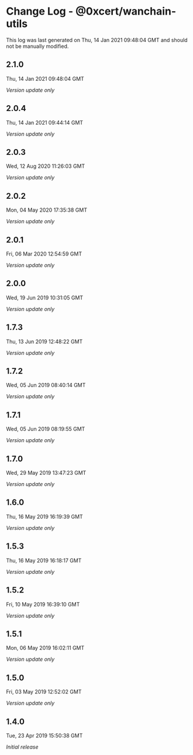 # Change Log - @0xcert/wanchain-utils

This log was last generated on Thu, 14 Jan 2021 09:48:04 GMT and should not be manually modified.

## 2.1.0
Thu, 14 Jan 2021 09:48:04 GMT

*Version update only*

## 2.0.4
Thu, 14 Jan 2021 09:44:14 GMT

*Version update only*

## 2.0.3
Wed, 12 Aug 2020 11:26:03 GMT

*Version update only*

## 2.0.2
Mon, 04 May 2020 17:35:38 GMT

*Version update only*

## 2.0.1
Fri, 06 Mar 2020 12:54:59 GMT

*Version update only*

## 2.0.0
Wed, 19 Jun 2019 10:31:05 GMT

*Version update only*

## 1.7.3
Thu, 13 Jun 2019 12:48:22 GMT

*Version update only*

## 1.7.2
Wed, 05 Jun 2019 08:40:14 GMT

*Version update only*

## 1.7.1
Wed, 05 Jun 2019 08:19:55 GMT

*Version update only*

## 1.7.0
Wed, 29 May 2019 13:47:23 GMT

*Version update only*

## 1.6.0
Thu, 16 May 2019 16:19:39 GMT

*Version update only*

## 1.5.3
Thu, 16 May 2019 16:18:17 GMT

*Version update only*

## 1.5.2
Fri, 10 May 2019 16:39:10 GMT

*Version update only*

## 1.5.1
Mon, 06 May 2019 16:02:11 GMT

*Version update only*

## 1.5.0
Fri, 03 May 2019 12:52:02 GMT

*Version update only*

## 1.4.0
Tue, 23 Apr 2019 15:50:38 GMT

*Initial release*

